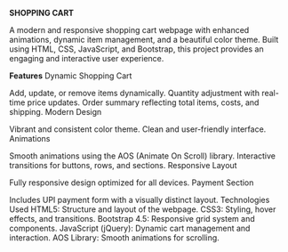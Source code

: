 **SHOPPING CART**

A modern and responsive shopping cart webpage with enhanced animations, dynamic item management, and a beautiful color theme. Built using HTML, CSS, JavaScript, and Bootstrap, this project provides an engaging and interactive user experience.

**Features**
Dynamic Shopping Cart

Add, update, or remove items dynamically.
Quantity adjustment with real-time price updates.
Order summary reflecting total items, costs, and shipping.
Modern Design

Vibrant and consistent color theme.
Clean and user-friendly interface.
Animations

Smooth animations using the AOS (Animate On Scroll) library.
Interactive transitions for buttons, rows, and sections.
Responsive Layout

Fully responsive design optimized for all devices.
Payment Section

Includes UPI payment form with a visually distinct layout.
Technologies Used
HTML5: Structure and layout of the webpage.
CSS3: Styling, hover effects, and transitions.
Bootstrap 4.5: Responsive grid system and components.
JavaScript (jQuery): Dynamic cart management and interaction.
AOS Library: Smooth animations for scrolling.
